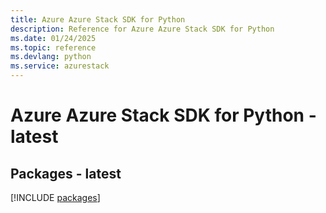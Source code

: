 ```yaml
---
title: Azure Azure Stack SDK for Python
description: Reference for Azure Azure Stack SDK for Python
ms.date: 01/24/2025
ms.topic: reference
ms.devlang: python
ms.service: azurestack
---
```

# Azure Azure Stack SDK for Python - latest
## Packages - latest
[!INCLUDE [packages](azure-stack-index.md)]